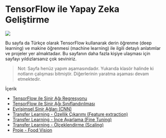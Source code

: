 # TensorFlow ile Yapay Zeka Geliştirme

<img src="https://i.ibb.co/zFV3M0L/1-QY7yv-V-qre-AD-D4-A82f-N4w.jpg" />

Bu sayfa da Türkçe olarak TensorFlow kullanarak derin öğrenme (deep learning) ve makine öğrenmesi (machine learning) ile ilgili detaylı anlatımlar ve projeler yer almaktadaır. Bu sayfanın daha fazla kişiye ulaşması için sayfayı yıldızlarsanız çok seviniriz.

> Not: Sayfa henüz yapım aşamasındadır. Yukarıda klasör halinde ki notların çalışması bitmiştir. Diğerlerinin yaratma aşaması devam etmektedir.

İçerik
- [TensorFlow ile Sinir Ağı Regresyonu](https://github.com/Furkan-Gulsen/TensorFlow-ile-Yapay-Zeka-Gelistirme/tree/main/Tensorflow%20ile%20Sinir%20A%C4%9F%C4%B1%20Regresyonu)
- [TensorFlow ile Sinir Ağı Sınıflandırılması]()
- [Evrişimsel Sinir Ağları (CNN) ]()
- [Transfer Learning - Özellik Çıkarımı (Feature extraction)]()
- [Transfer Learning - İnce Ayarlama (Fine Tuning)]()
- [Transfer Learning - Ölçeklendirme (Scaling)]()
- [Proje - Food Vision]()
